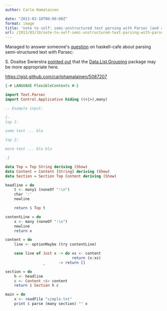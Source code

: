 ```yaml
---
author: Carlo Hamalainen

date: "2013-03-10T00:00:00Z"
format: image
title: 'note to self: semi-unstructured text parsing with Parsec (and an alternative)'
url: /2013/03/10/note-to-self-semi-unstructured-text-parsing-with-parsec-and-an-alternative/
---
```

Managed to answer someone's [question](http://www.haskell.org/pipermail/haskell-cafe/2013-March/106776.html) on haskell-cafe about parsing semi-structured text with Parsec:


S. Doaitse Swierstra [pointed out](http://www.haskell.org/pipermail/haskell-cafe/2013-March/106834.html) that the [Data.List.Grouping](http://hackage.haskell.org/packages/archive/list-grouping/0.1.1/doc/html/Data-List-Grouping.html) package may be more appropriate here.

<https://gist.github.com/carlohamalainen/5087207>

```haskell
{-# LANGUAGE FlexibleContexts #-}

import Text.Parsec
import Control.Applicative hiding ((<|>),many)

-- Example input:

{-
top 1:

some text ... bla

top 2:

more text ... bla bla

-}

data Top = Top String deriving (Show)
data Content = Content [String] deriving (Show)
data Section = Section Top Content deriving (Show)

headline = do
    t <- many1 (noneOf ":\n")
    char ':'
    newline

    return $ Top t

contentLine = do
    x <- many (noneOf ":\n")
    newline
    return x

content = do
    line <- optionMaybe (try contentLine)

    case line of Just x -> do xs <- content
                              return (x:xs)
                 _      -> return []

section = do
    h <- headline
    c <- Content <$> content
    return $ Section h c

main = do
    x <- readFile "simple.txt"
    print $ parse (many section) "" x

```

